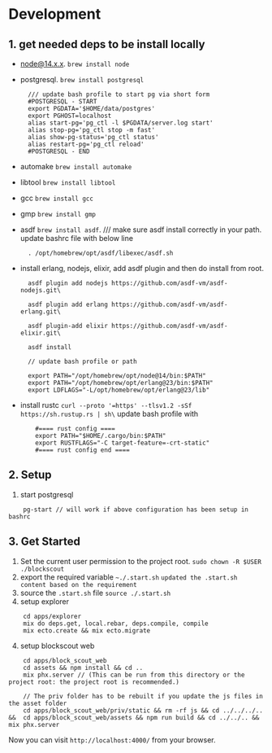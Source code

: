 # Development

## 1. get needed deps to be install locally

- node@14.x.x. `brew install node`
- postgresql. `brew install postgresql`
  ```
    /// update bash profile to start pg via short form
    #POSTGRESQL - START
    export PGDATA='$HOME/data/postgres'
    export PGHOST=localhost
    alias start-pg='pg_ctl -l $PGDATA/server.log start'
    alias stop-pg='pg_ctl stop -m fast'
    alias show-pg-status='pg_ctl status'
    alias restart-pg='pg_ctl reload'
    #POSTGRESQL - END
  ```
- automake `brew install automake`
- libtool `brew install libtool`
- gcc `brew install gcc`
- gmp `brew install gmp`
- asdf `brew install asdf`. /// make sure asdf install correctly in your path.
    update bashrc file with below line
    ```
      . /opt/homebrew/opt/asdf/libexec/asdf.sh
    ```
- install erlang, nodejs, elixir, add asdf plugin and then do install from root.
  ```
    asdf plugin add nodejs https://github.com/asdf-vm/asdf-nodejs.git\

    asdf plugin add erlang https://github.com/asdf-vm/asdf-erlang.git\

    asdf plugin-add elixir https://github.com/asdf-vm/asdf-elixir.git\

    asdf install

    // update bash profile or path

    export PATH="/opt/homebrew/opt/node@14/bin:$PATH"
    export PATH="/opt/homebrew/opt/erlang@23/bin:$PATH"
    export LDFLAGS="-L/opt/homebrew/opt/erlang@23/lib"
  ```

- install rustc
    ``` curl --proto '=https' --tlsv1.2 -sSf https://sh.rustup.rs | sh\ ```
    update bash profile with
    ```
        #==== rust config ====
        export PATH="$HOME/.cargo/bin:$PATH"
        export RUSTFLAGS="-C target-feature=-crt-static"
        #==== rust config end ====
    ```


## 2. Setup
1. start postgresql
```
    pg-start // will work if above configuration has been setup in bashrc
```

## 3. Get Started
1. Set the current user permission to the project root.
  ``sudo chown -R $USER ./blockscout``
2. export the required variable `~./.start.sh`
    `updated the .start.sh content based on the requirement`
4. source the `.start.sh` file 
    `source ./.start.sh`
5. setup explorer
```
    cd apps/explorer
    mix do deps.get, local.rebar, deps.compile, compile
    mix ecto.create && mix ecto.migrate
```
4. setup blockscout web
```
    cd apps/block_scout_web
    cd assets && npm install && cd ..
    mix phx.server // (This can be run from this directory or the project root: the project root is recommended.)

    // The priv folder has to be rebuilt if you update the js files in the asset folder
    cd apps/block_scout_web/priv/static && rm -rf js && cd ../../../.. &&  cd apps/block_scout_web/assets && npm run build && cd ../../.. && mix phx.server
```
Now you can visit `http://localhost:4000/` from your browser.
